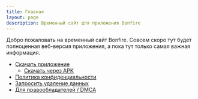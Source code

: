```yaml
---
title: Главная
layout: page
description: Временный сайт для приложения Bonfire
---
```


Добро пожаловать на временный сайт Bonfire. Совсем скоро тут будет полноценная
веб-версия приложения, а пока тут только самая важная информация.

* [Скачать приложение](https://play.google.com/store/apps/details?id=sh.sit.bonfire)
  * [Скачать через APK](/bonfire2.apk)
* [Политика конфиденциальности](/page/privacy)
* [Запросить удаление данных](/page/delete)
* [Для правообладателей / DMCA](/copyright)
